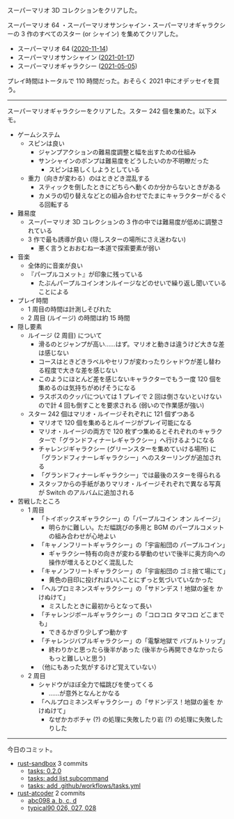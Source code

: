 スーパーマリオ 3D コレクションをクリアした。

スーパーマリオ 64 ・スーパーマリオサンシャイン・スーパーマリオギャラクシーの 3 作のすべてのスター (or シャイン) を集めてクリアした。

- スーパーマリオ 64 ([2020-11-14])
- スーパーマリオサンシャイン ([2021-01-17])
- スーパーマリオギャラクシー ([2021-05-05])

プレイ時間はトータルで 110 時間だった。おそらく 2021 中にオデッセイを買う。

---

スーパーマリオギャラクシーをクリアした。スター 242 個を集めた。以下メモ。

- ゲームシステム
  - スピンは良い
    - ジャンプアクションの難易度調整と幅を出すための仕組み
    - サンシャインのポンプは難易度をどうしたいのか不明瞭だった
      - スピンは易しくしようとしている
  - 重力（向きが変わる）のはときどき混乱する
    - スティックを倒したときにどちらへ動くのか分からないときがある
    - カメラの切り替えなどとの組み合わせでたまにキャラクターがぐるぐる回転する
- 難易度
  - スーパーマリオ 3D コレクションの 3 作の中では難易度が低めに調整されている
  - 3 作で最も誘導が良い (隠しスターの場所にさえ迷わない)
    - 悪く言うとおおむね一本道で探索要素が弱い
- 音楽
  - 全体的に音楽が良い
  - 『パープルコメット』が印象に残っている
    - たぶんパープルコインオンルイージなどのせいで繰り返し聞いていることによる
- プレイ時間
  - 1 周目の時間は計測しそびれた
  - 2 周目 (ルイージ) の時間は約 15 時間
- 隠し要素
  - ルイージ (2 周目) について
    - 滑るのとジャンプが高い……はず。マリオと動きは違うけど大きな差は感じない
    - コースはときどきラベルやセリフが変わったりシャドウが差し替わる程度で大きな差を感じない
    - このようにほとんど差を感じないキャラクターでもう一度 120 個を集めるのは気持ちがめげそうになる
    - ラスボスのクッパについては 1 プレイで 2 回は倒さないといけないので計 4 回も倒すことを要求される (弱いので作業感が強い)
  - スター 242 個はマリオ・ルイージそれぞれに 121 個ずつある
    - マリオで 120 個を集めるとルイージがプレイ可能になる
    - マリオ・ルイージの両方で 120 枚ずつ集めるとそれぞれのキャラクターで「グランドフィナーレギャラクシー」へ行けるようになる
    - チャレンジギャラクシー (グリーンスターを集めていける場所) に「グランドフィナーレギャラクシー」へのスターリングが追加される
    - 「グランドフィナーレギャラクシー」では最後のスターを得られる
    - スタッフからの手紙がありマリオ・ルイージそれぞれで異なる写真が Switch のアルバムに追加される
- 苦戦したところ
  - 1 周目
    - 「トイボックスギャラクシー」の「パープルコイン オン ルイージ」
      - 明らかに難しい。ただ幅跳びの多用と BGM のパープルコメットの組み合わせが心地よい
    - 「キャノンフリートギャラクシー」の「宇宙船団の パープルコイン」
      - ギャラクシー特有の向きが変わる挙動のせいで後半に奥方向への操作が増えるとひどく混乱した
    - 「キャノンフリートギャラクシー」の「宇宙船団の ゴミ捨て場にて」
      - 黄色の目印に投げればいいことにずっと気づいていなかった
    - 「ヘルプロミネンスギャラクシー」の「サドンデス！地獄の釜を かけぬけて」
      - ミスしたときに最初からとなって長い
    - 「チャレンジボールギャラクシー」の「コロコロ タマコロ どこまでも」
      - できるかぎり少しずつ動かす
    - 「チャレンジバブルギャラクシー」の「電撃地獄で バブルトリップ」
      - 終わりかと思ったら後半があった (後半から再開できなかったらもっと難しいと思う)
    - （他にもあった気がするけど覚えていない）
  - 2 周目
    - シャドウがほぼ全力で幅跳びを使ってくる
      - ……が意外となんとかなる
    - 「ヘルプロミネンスギャラクシー」の「サドンデス！地獄の釜を かけぬけて」
      - なぜかカボチャ (?) の処理に失敗したり岩 (?) の処理に失敗したりした

---

今日のコミット。

- [rust-sandbox](https://github.com/bouzuya/rust-sandbox) 3 commits
  - [tasks: 0.2.0](https://github.com/bouzuya/rust-sandbox/commit/66ec119e031011ba1edbc6daa539462c534d8f79)
  - [tasks: add list subcommand](https://github.com/bouzuya/rust-sandbox/commit/85c0edd4175d03b30ab13fe55fe8c0b4970d9bbd)
  - [tasks: add .github/workflows/tasks.yml](https://github.com/bouzuya/rust-sandbox/commit/7bf4e7919b5b71ce58d60ef9d10bcd9d6173aef3)
- [rust-atcoder](https://github.com/bouzuya/rust-atcoder) 2 commits
  - [abc098 a, b, c, d](https://github.com/bouzuya/rust-atcoder/commit/7d459013903cc764d0a475842bdc228efb8cf658)
  - [typical90 026, 027, 028](https://github.com/bouzuya/rust-atcoder/commit/87be4bb8ab039563a125a013fa04476f8cecde23)

[2020-11-14]: https://blog.bouzuya.net/2020/11/14/
[2021-01-17]: https://blog.bouzuya.net/2021/01/17/
[2021-05-05]: https://blog.bouzuya.net/2021/05/05/
